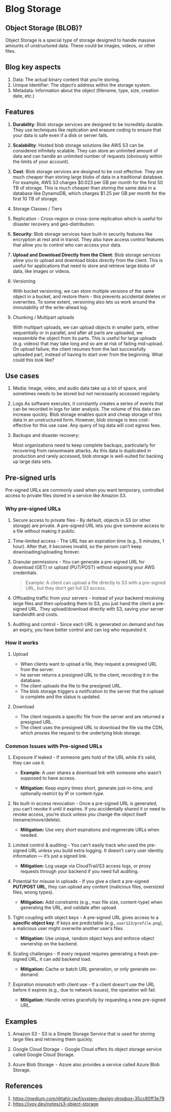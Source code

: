# Blog Storage

## Object Storage (BLOB)?
Object Storage is a special type of storage designed to handle massive amounts of unstructured data. These could be images, videos, or other files.

## Blog key aspects
1. Data: The actual binary content that you’re storing.
2. Unique Identifier: The object’s address within the storage system.
3. Metadata: Information about the object (filename, type, size, creation date, etc.)

## Features
1. **Durability**: Blob storage services are designed to be incredibly durable. They use techniques like replication and erasure coding to ensure that your data is safe even if a disk or server fails.

2. **Scalability**: Hosted blob storage solutions like AWS S3 can be considered infinitely scalable. They can store an unlimited amount of data and can handle an unlimited number of requests (obviously within the limits of your account). 

3. **Cost**: Blob storage services are designed to be cost effective. They are much cheaper than storing large blobs of data in a traditional database. For example, AWS S3 charges $0.023 per GB per month for the first 50 TB of storage. This is much cheaper than storing the same data in a database like DynamoDB, which charges $1.25 per GB per month for the first 10 TB of storage.
   
4. Storage Classes / Tiers
5. Replication - Cross-region or cross-zone replication which is useful for disaster recovery and geo-distribution.

6. **Security**: Blob storage services have built-in security features like encryption at rest and in transit. They also have access control features that allow you to control who can access your data.

7. **Upload and Download Directly from the Client**: Blob storage services allow you to upload and download blobs directly from the client. This is useful for applications that need to store and retrieve large blobs of data, like images or videos. 

8. Versioning

   With bucket versioning, we can store multiple versions of the same object in a bucket, and restore them - this prevents accidental deletes or overwrites. To some extent, versioning also lets us work around the immutability of the write-ahead log.
   
9. Chunking / Multipart uploads
   
   With multipart uploads, we can upload objects in smaller parts, either sequentially or in parallel, and after all parts are uploaded, we reassemble the object from its parts. This is useful for large uploads (e.g. videos) that may take long and so are at risk of failing mid-upload. On upload failure, the client resumes from the last successfully uploaded part, instead of having to start over from the beginning. What could this look like?

## Use cases
1. Media: Image, video, and audio data take up a lot of space, and sometimes needs to be stored but not necessarily accessed regularly.
   
2. Logs
   As software executes, it constantly creates a series of events that can be recorded in logs for later analysis. The volume of this data can increase quickly. Blob storage enables quick and cheap storage of this data in an unstructured form. However, blob storage is less cost-effective for this use case. Any query of log data will cost egress fees.
   
3. Backups and disaster recovery:
   
   Most organizations need to keep complete backups, particularly for recovering from ransomware attacks. As this data is duplicated in production and rarely accessed, blob storage is well-suited for backing up large data sets.

## Pre-signed urls

Pre-signed URLs are commonly used when you want temporary, controlled access to private files stored in a service like Amazon S3.

### Why pre-signed URLs
1. Secure access to private files - By default, objects in S3 (or other storage) are private. A pre-signed URL lets you give someone access to a file without making it public.

2. Time-limited access - The URL has an expiration time (e.g., 5 minutes, 1 hour). After that, it becomes invalid, so the person can’t keep downloading/uploading forever.

3. Granular permissions - You can generate a pre-signed URL for download (GET) or upload (PUT/POST) without exposing your AWS credentials.

    > Example: A client can upload a file directly to S3 with a pre-signed URL, but they don’t get full S3 access.

4. Offloading traffic from your servers - Instead of your backend receiving large files and then uploading them to S3, you just hand the client a pre-signed URL. They upload/download directly with S3, saving your server bandwidth and costs.

5. Auditing and control - Since each URL is generated on demand and has an expiry, you have better control and can log who requested it.

### How it works
1. Upload
   - When clients want to upload a file, they request a presigned URL from the server.
   - he server returns a presigned URL to the client, recording it in the database.
   - The client uploads the file to the presigned URL.
   - The blob storage triggers a notification to the server that the upload is complete and the status is updated.

2. Download
   - The client requests a specific file from the server and are returned a presigned URL.
   - The client uses the presigned URL to download the file via the CDN, which proxies the request to the underlying blob storage.

### Common Issues with Pre-signed URLs
1. Exposure if leaked - If someone gets hold of the URL while it’s valid, they can use it.  
    - **Example:** A user shares a download link with someone who wasn’t supposed to have access.  
  
    - **Mitigation:** Keep expiry times short, generate just-in-time, and optionally restrict by IP or content-type.

2. No built-in access revocation - Once a pre-signed URL is generated, you can’t revoke it until it expires. If you accidentally shared it or need to revoke access, you’re stuck unless you change the object itself (rename/move/delete).  

    - **Mitigation:** Use very short expirations and regenerate URLs when needed.

3. Limited control & auditing - You can’t easily track who used the pre-signed URL unless you build extra logging. It doesn’t carry user identity information — it’s just a signed link.  

    - **Mitigation:** Log usage via CloudTrail/S3 access logs, or proxy requests through your backend if you need full auditing.

4. Potential for misuse in uploads - If you give a client a pre-signed **PUT/POST URL**, they can upload any content (malicious files, oversized files, wrong types).  

    - **Mitigation:** Add constraints (e.g., max file size, content-type) when generating the URL, and validate after upload.

5. Tight coupling with object keys - A pre-signed URL gives access to a **specific object key**. If keys are predictable (e.g., `user123/profile.png`), a malicious user might overwrite another user’s files.  

    - **Mitigation:** Use unique, random object keys and enforce object ownership on the backend.

6. Scaling challenges - If every request requires generating a fresh pre-signed URL, it can add backend load.  

    - **Mitigation:** Cache or batch URL generation, or only generate on-demand.

7. Expiration mismatch with client use - If a client doesn’t use the URL before it expires (e.g., due to network issues), the operation will fail.  

    - **Mitigation:** Handle retries gracefully by requesting a new pre-signed URL.

## Examples
1. Amazon S3 - S3 is a Simple Storage Service that is used for storing large files and retrieving them quickly.

2. Google Cloud Storage  -  Google Cloud offers its object storage service called Google Cloud Storage.

3. Azure Blob Storage  -  Azure also provides a service called Azure Blob Storage.

## References
1. https://medium.com/@tahir.rauf/system-design-dropbox-35cc80ff3e79
2. https://ivov.dev/notes/s3-object-storage